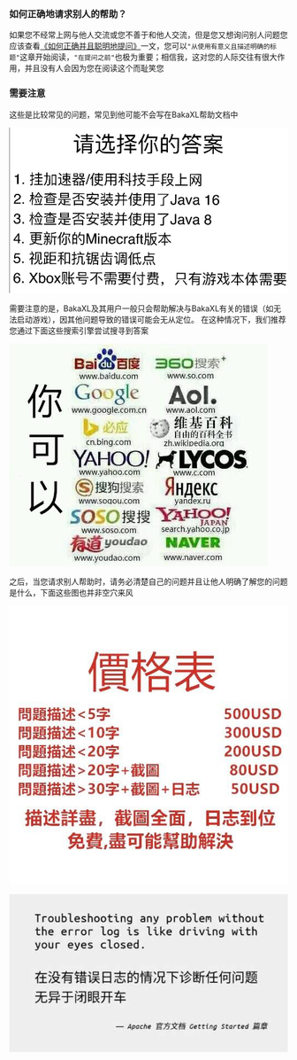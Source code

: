 ### 如何正确地请求别人的帮助？

如果您不经常上网与他人交流或您不善于和他人交流，但是您又想询问别人问题您应该查看[《如何正确并且聪明地提问》](https://github.com/ryanhanwu/How-To-Ask-Questions-The-Smart-Way/blob/main/README-zh_CN.md)一文，您可以`"从使用有意义且描述明确的标题"`这章开始阅读，`"在提问之前"`也极为重要；相信我，这对您的人际交往有很大作用，并且没有人会因为您在阅读这个而耻笑您

### 需要注意

这些是比较常见的问题，常见到他可能不会写在BakaXL帮助文档中

![](assets\询问问题的方法\需要注意-1.jpg)

需要注意的是，BakaXL及其用户一般只会帮助解决与BakaXL有关的错误（如无法启动游戏），因其他问题导致的错误可能会无从定位。 在这种情况下，我们推荐您通过下面这些搜索引擎尝试搜寻到答案

![](assets\询问问题的方法\需要注意-2.jpg)

之后，当您请求别人帮助时，请务必清楚自己的问题并且让他人明确了解您的问题是什么，下面这些图也并非空穴来风

![](assets\询问问题的方法\需要注意-3.jpg)

![](assets\询问问题的方法\需要注意-4.jpg)